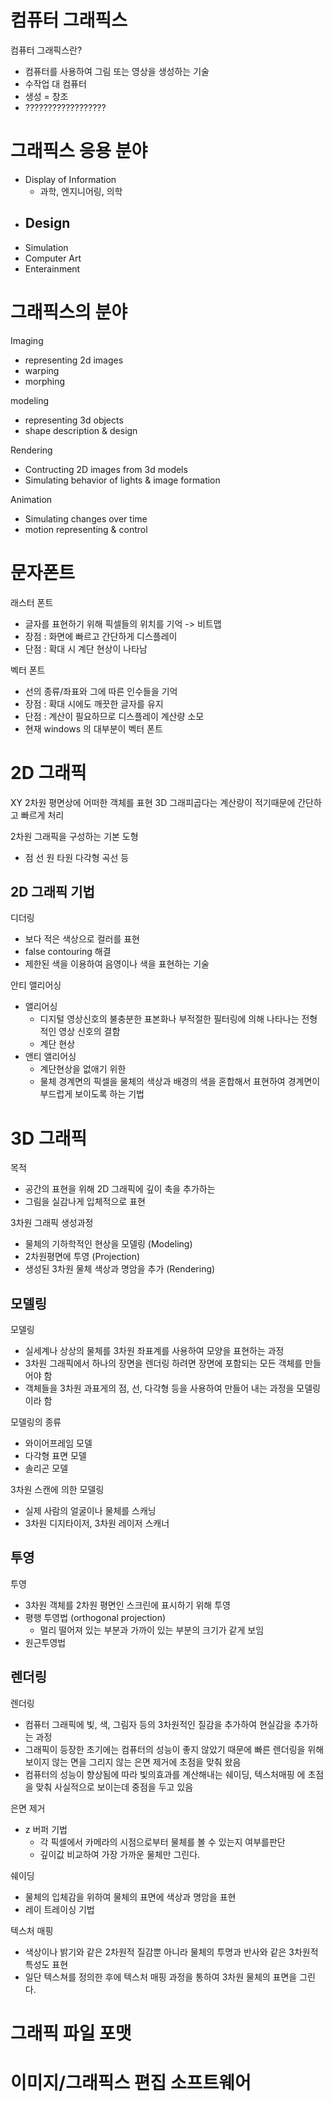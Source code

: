 # 컴퓨터 그래픽스

컴퓨터 그래픽스란?
- 컴퓨터를 사용하여 그림 또는 영상을 생성하는 기술
- 수작업 대 컴퓨터
- 생성 = 창조
- ??????????????????

# 그래픽스 응용 분야

- Display of Information
	- 과학, 엔지니어링, 의학
- Design
	- 
- Simulation
- Computer Art
- Enterainment

# 그래픽스의 분야

Imaging
- representing 2d images
- warping
- morphing

modeling
- representing 3d objects
- shape description & design

Rendering
- Contructing 2D images from 3d models
- Simulating behavior of lights & image formation

Animation
- Simulating changes over time
- motion representing & control


# 문자폰트

래스터 폰트
- 글자를 표현하기 위해 픽셀들의 위치를 기억 -> 비트맵
- 장점 : 화면에 빠르고 간단하게 디스플레이
- 단점 : 확대 시 계단 현상이 나타남

벡터 폰트
- 선의 종류/좌표와 그에 따른 인수들을 기억
- 장점 : 확대 시에도 깨끗한 글자를 유지
- 단점 : 계산이 필요하므로 디스플레이 계산량 소모
- 현재 windows 의 대부분이 벡터 폰트


# 2D 그래픽

XY 2차원 평면상에 어떠한 객체를 표현
3D 그래피곱다는 계산량이 적기때문에 간단하고 빠르게 처리

2차원 그래픽을 구성하는 기본 도형
- 점 선 원 타원 다각형 곡선 등

## 2D 그래픽 기법

디더링
- 보다 적은 색상으로 컬러를 표현
- false contouring 해결
- 제한된 색을 이용하여 음영이나 색을 표현하는 기술

안티 앨리어싱
- 앨리어싱
	- 디지털 영상신호의 불충분한 표본화나 부적절한 필터링에 의해 나타나는 전형적인 영상 신호의 결함
	- 계단 현상
- 앤티 앨리어싱
	- 계단현상을 없애기 위한
	- 물체 경계면의 픽셀을 물체의 색상과 배경의 색을 혼합해서 표현하여 경계면이 부드럽게 보이도록 하는 기법


# 3D 그래픽

목적
- 공간의 표현을 위해 2D 그래픽에 깊이 축을 추가하는 
- 그림을 실감나게 입체적으로 표현

3차원 그래픽 생성과정
- 물체의 기하학적인 현상을 모델링 (Modeling)
- 2차원평면에 투영 (Projection)
- 생성된 3차원 물체 색상과 명암을 추가 (Rendering)

## 모델링

모델링
- 실세계나 상상의 물체를 3차원 좌표계를 사용하여 모양을 표현하는 과정
- 3차원 그래픽에서 하나의 장면을 렌더링 하려면 장면에 포함되는 모든 객체를 만들어야 함
- 객체들을 3차원 과표게의 점, 선, 다각형 등을 사용하여 만들어 내는 과정을 모델링 이라 함

모델링의 종류
- 와이어프레임 모델
- 다각형 표면 모델
- 솔리곤 모델

3차원 스캔에 의한 모델링
- 실제 사람의 얼굴이나 물체를 스캐닝
- 3차원 디지타이저, 3차원 레이저 스캐너

## 투영

투영
- 3차원 객체를 2차원 평면인 스크린에 표시하기 위해 투영
- 평행 투영법 (orthogonal projection)
	- 멀리 떨어져 있는 부분과 가까이 있는 부분의 크기가 같게 보임
- 원근투영법

## 렌더링

렌더링
- 컴퓨터 그래픽에 빛, 색, 그림자 등의 3차원적인 질감을 추가하여 현실감을 추가하는 과정
- 그래픽이 등장한 초기에는 컴퓨터의 성능이 좋지 않았기 때문에 빠른 렌더링을 위해 보이지 않는 면을 그리지 않는 은면 제거에 초점을 맞춰 왔음
- 컴퓨터의 성능이 향상됨에 따라 빛의효과를 계산해내는 쉐이딩, 텍스처매핑 에 초점을 맞춰 사실적으로 보이는데 중점을 두고 있음

은면 제거
- z 버퍼 기법 
	- 각 픽셀에서 카메라의 시점으로부터 물체를 볼 수 있는지 여부를판단
	- 깊이값 비교하여 가장 가까운 물체만 그린다.

쉐이딩
- 물체의 입체감을 위하여 물체의 표면에 색상과 명암을 표현
- 레이 트레이싱 기법

텍스처 매핑
- 색상이나 밝기와 같은 2차원적 질감뿐 아니라 물체의 투명과 반사와 같은 3차원적 특성도 표현
- 일단 텍스쳐를 정의한 후에 텍스처 매핑 과정을 통하여 3차원 물체의 표면을 그린다.

# 그래픽 파일 포맷


# 이미지/그래픽스 편집 소프트웨어